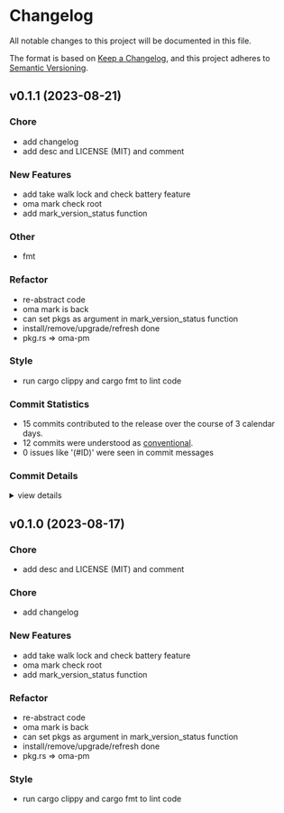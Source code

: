 # Changelog

All notable changes to this project will be documented in this file.

The format is based on [Keep a Changelog](https://keepachangelog.com/en/1.0.0/),
and this project adheres to [Semantic Versioning](https://semver.org/spec/v2.0.0.html).

## v0.1.1 (2023-08-21)

### Chore

 - <csr-id-64280ae41d3df6a11e5806153a6cb0057f0875fe/> add changelog
 - <csr-id-882ef91ff21a1376be3daecfd54359e89f6c35be/> add desc and LICENSE (MIT) and comment

### New Features

 - <csr-id-d527b6b04616b9e46714338856b5e47fea9befd8/> add take walk lock and check battery feature
 - <csr-id-c0cd36b57e8169497e6744065078c3c245573ec6/> oma mark check root
 - <csr-id-bc470fdee31c413e32f5f9c1abb320297da1d987/> add mark_version_status function

### Other

 - <csr-id-42a30f3c99799b933d4ae663c543376d9644c634/> fmt

### Refactor

 - <csr-id-d900e4a30d02215f43d026a998b0a7bd95bbc099/> re-abstract code
 - <csr-id-0ed23241a26d9fa82deca4c49ee676b905950f74/> oma mark is back
 - <csr-id-201ff85c8c933370416f7bd8fd2100b86f10e40f/> can set pkgs as argument in mark_version_status function
 - <csr-id-9388436c646d65eb5527b6c6a1f3f39923aadeee/> install/remove/upgrade/refresh done
 - <csr-id-ecb46d44b356e994225e00c5cc16439198fd4ff3/> pkg.rs => oma-pm

### Style

 - <csr-id-bb833287d6d439c622e737148d609c1b848e5efa/> run cargo clippy and cargo fmt to lint code

### Commit Statistics

<csr-read-only-do-not-edit/>

 - 15 commits contributed to the release over the course of 3 calendar days.
 - 12 commits were understood as [conventional](https://www.conventionalcommits.org).
 - 0 issues like '(#ID)' were seen in commit messages

### Commit Details

<csr-read-only-do-not-edit/>

<details><summary>view details</summary>

 * **Uncategorized**
    - Fmt ([`42a30f3`](https://github.com/AOSC-Dev/oma/commit/42a30f3c99799b933d4ae663c543376d9644c634))
    - Release oma-utils v0.1.0 ([`d18eb0e`](https://github.com/AOSC-Dev/oma/commit/d18eb0efe81bdb7d5c7d2b3d64ab05c037f327df))
    - Add changelog ([`64280ae`](https://github.com/AOSC-Dev/oma/commit/64280ae41d3df6a11e5806153a6cb0057f0875fe))
    - Add desc and LICENSE (MIT) and comment ([`882ef91`](https://github.com/AOSC-Dev/oma/commit/882ef91ff21a1376be3daecfd54359e89f6c35be))
    - Re-abstract code ([`d900e4a`](https://github.com/AOSC-Dev/oma/commit/d900e4a30d02215f43d026a998b0a7bd95bbc099))
    - Add take walk lock and check battery feature ([`d527b6b`](https://github.com/AOSC-Dev/oma/commit/d527b6b04616b9e46714338856b5e47fea9befd8))
    - Oma mark check root ([`c0cd36b`](https://github.com/AOSC-Dev/oma/commit/c0cd36b57e8169497e6744065078c3c245573ec6))
    - Oma mark is back ([`0ed2324`](https://github.com/AOSC-Dev/oma/commit/0ed23241a26d9fa82deca4c49ee676b905950f74))
    - Can set pkgs as argument in mark_version_status function ([`201ff85`](https://github.com/AOSC-Dev/oma/commit/201ff85c8c933370416f7bd8fd2100b86f10e40f))
    - Add mark_version_status function ([`bc470fd`](https://github.com/AOSC-Dev/oma/commit/bc470fdee31c413e32f5f9c1abb320297da1d987))
    - Cargo fmt ([`75b6c86`](https://github.com/AOSC-Dev/oma/commit/75b6c866b398d90ee55655e29c436303673b8a52))
    - Install/remove/upgrade/refresh done ([`9388436`](https://github.com/AOSC-Dev/oma/commit/9388436c646d65eb5527b6c6a1f3f39923aadeee))
    - Run cargo clippy and cargo fmt to lint code ([`bb83328`](https://github.com/AOSC-Dev/oma/commit/bb833287d6d439c622e737148d609c1b848e5efa))
    - Pkg.rs => oma-pm ([`ecb46d4`](https://github.com/AOSC-Dev/oma/commit/ecb46d44b356e994225e00c5cc16439198fd4ff3))
    - 6 ([`4b4d394`](https://github.com/AOSC-Dev/oma/commit/4b4d394642e2df41382b608ab4784793727a79bd))
</details>

## v0.1.0 (2023-08-17)

<csr-id-0b0c1dbdf1faa21f01a54f889a65b984d74b4059/>
<csr-id-30a708a8419dd4d07d833a56466dffb7f290fda8/>
<csr-id-717bece8a874dede7a8ac58fc56f41daaf3daa48/>
<csr-id-2c4554b6a9988e55e0d1bf41b05e4e24b82899f7/>
<csr-id-c1e161f60650ed8feb562838ed9ecb5ecdadfe05/>
<csr-id-a4207f7a57e8561f1aa58e4af66057227b2c00e2/>
<csr-id-ee45498f402ccc6a686c44b1b4f887301e9801e1/>
<csr-id-0501e3ed5b24636e9c155a8781e7e7004cd8316c/>

### Chore

 - <csr-id-0b0c1dbdf1faa21f01a54f889a65b984d74b4059/> add desc and LICENSE (MIT) and comment

### Chore

 - <csr-id-0501e3ed5b24636e9c155a8781e7e7004cd8316c/> add changelog

### New Features

 - <csr-id-d6c45b2360f26a00bfaec6c60521d274f03ee729/> add take walk lock and check battery feature
 - <csr-id-bc5112669b5ed735b03040843b359647eb9063ed/> oma mark check root
 - <csr-id-13a65de5404dac6f0820733553792a86fd949511/> add mark_version_status function

### Refactor

 - <csr-id-30a708a8419dd4d07d833a56466dffb7f290fda8/> re-abstract code
 - <csr-id-717bece8a874dede7a8ac58fc56f41daaf3daa48/> oma mark is back
 - <csr-id-2c4554b6a9988e55e0d1bf41b05e4e24b82899f7/> can set pkgs as argument in mark_version_status function
 - <csr-id-c1e161f60650ed8feb562838ed9ecb5ecdadfe05/> install/remove/upgrade/refresh done
 - <csr-id-a4207f7a57e8561f1aa58e4af66057227b2c00e2/> pkg.rs => oma-pm

### Style

 - <csr-id-ee45498f402ccc6a686c44b1b4f887301e9801e1/> run cargo clippy and cargo fmt to lint code

